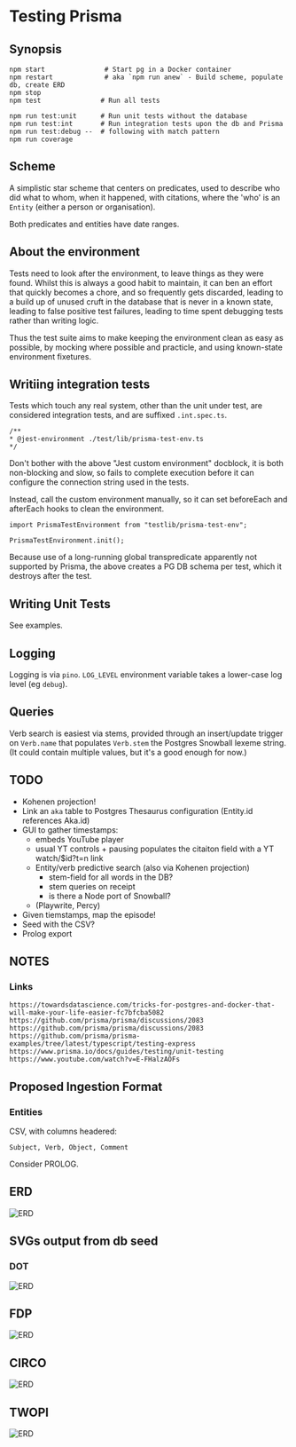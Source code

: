 # Testing Prisma

## Synopsis

    npm start               # Start pg in a Docker container
    npm restart             # aka `npm run anew` - Build scheme, populate db, create ERD
    npm stop
    npm test               # Run all tests

    npm run test:unit      # Run unit tests without the database
    npm run test:int       # Run integration tests upon the db and Prisma
    npm run test:debug --  # following with match pattern
    npm run coverage

## Scheme

A simplistic star scheme that centers on predicates, used to describe who did what to whom, when it happened, with citations, where the 'who' is an `Entity` (either a person or organisation).

Both predicates and entities have date ranges.

## About the environment

Tests need to look after the environment, to leave things as they were found. Whilst this is always a good habit to maintain, it can ben an effort that quickly becomes a chore, and so frequently gets discarded, leading to a build up of unused cruft in the database that is never in a known state, leading to false positive test failures, leading to time spent debugging tests rather than writing logic.

Thus the test suite aims to make keeping the environment clean as easy as possible, by mocking where possible and practicle, and using known-state environment fixetures.

## Writiing integration tests

Tests which touch any real system, other than the unit under test, are considered integration tests, and are suffixed `.int.spec.ts`.

    /**
    * @jest-environment ./test/lib/prisma-test-env.ts
    */

Don't bother with the above "Jest custom environment" docblock, it is both non-blocking and slow, so fails to complete execution before it can configure the connection string used in the tests.

Instead, call the custom environment manually, so it can set beforeEach and afterEach hooks to clean the environment.

    import PrismaTestEnvironment from "testlib/prisma-test-env";

    PrismaTestEnvironment.init();

Because use of a long-running global transpredicate apparently not supported by Prisma, the above creates a PG DB schema per test, which it destroys after the test.

## Writing Unit Tests

See examples.

## Logging

Logging is via `pino`. `LOG_LEVEL` environment variable takes a lower-case log level (eg `debug`).

## Queries

Verb search is easiest via stems, provided through an insert/update trigger on `Verb.name` that populates `Verb.stem` the Postgres Snowball lexeme string. (It could contain multiple values, but it's a good enough for now.)

## TODO

- Kohenen projection!
- Link an `aka` table to Postgres Thesaurus configuration (Entity.id references Aka.id)
- GUI to gather timestamps:
  - embeds YouTube player
  - usual YT controls + pausing populates the citaiton field with a YT watch/$id?t=n link
  - Entity/verb predictive search (also via Kohenen projection)
    - stem-field for all words in the DB?
    - stem queries on receipt
    - is there a Node port of Snowball?
  - (Playwrite, Percy)
- Given tiemstamps, map the episode!
- Seed with the CSV?
- Prolog export

## NOTES

### Links

    https://towardsdatascience.com/tricks-for-postgres-and-docker-that-will-make-your-life-easier-fc7bfcba5082
    https://github.com/prisma/prisma/discussions/2083
    https://github.com/prisma/prisma/discussions/2083
    https://github.com/prisma/prisma-examples/tree/latest/typescript/testing-express
    https://www.prisma.io/docs/guides/testing/unit-testing
    https://www.youtube.com/watch?v=E-FHalzAOFs

## Proposed Ingestion Format

### Entities

CSV, with columns headered:

    Subject, Verb, Object, Comment

Consider PROLOG.

## ERD

![ERD](./erd.svg)

## SVGs output from db seed

### DOT

![ERD](./output/dot.svg)

## FDP

![ERD](./output/fdp.svg)

## CIRCO

![ERD](./output/circo.svg)

## TWOPI

![ERD](./output/twopi.svg)
